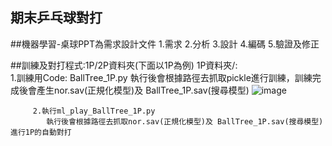 **期末乒乓球對打**
------------------------     
##機器學習-桌球PPT為需求設計文件
          1.需求
          2.分析
          3.設計
          4.編碼
          5.驗證及修正
          
##訓練及對打程式:1P/2P資料夾(下面以1P為例)
        1P資料夾/:  
          1.訓練用Code: BallTree_1P.py
            執行後會根據路徑去抓取pickle進行訓練，訓練完成後會產生nor.sav(正規化模型)及 BallTree_1P.sav(搜尋模型)
 ![image](https://github.com/HsuTengHsiung/Arkanoid/blob/aa32e6778c7c42a218193f544de309face54f96b/%E6%A9%9F%E5%99%A8%E5%AD%B8%E7%BF%92-%E6%9C%9F%E6%9C%AB%E6%AF%94%E8%B3%BD-KNN(BallTree%2BNumba%E5%8A%A0%E9%80%9F)/Capture.PNG)
         
         2.執行ml_play_BallTree_1P.py
            執行後會根據路徑去抓取nor.sav(正規化模型)及 BallTree_1P.sav(搜尋模型)進行1P的自動對打
